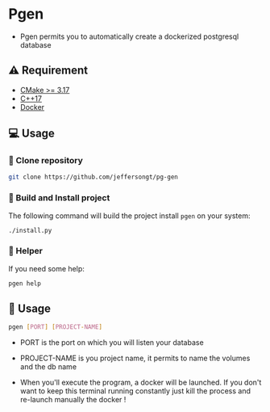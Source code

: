 # Pgen

- Pgen permits you to automatically create a dockerized postgresql database

## :warning: Requirement

- [CMake >= 3.17](https://cmake.org/download/)
- [C++17](https://en.cppreference.com/w/cpp/17)
- [Docker](https://www.docker.com)

## :computer: Usage

### :rocket: Clone repository

```sh
git clone https://github.com/jeffersongt/pg-gen
```

### :hammer: Build and Install project

The following command will build the project install `pgen` on your system:

```sh
./install.py
```

### :wrench: Helper

If you need some help:

```sh
pgen help
```

## :hammer: Usage

```sh
pgen [PORT] [PROJECT-NAME]
```

- PORT is the port on which you will listen your database
- PROJECT-NAME is you project name, it permits to name the volumes and the db name

- When you'll execute the program, a docker will be launched. If you don't want to keep this terminal running constantly just kill the process and re-launch manually the docker !

